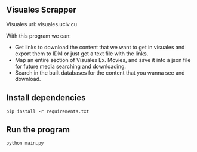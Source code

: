 ## Visuales Scrapper
Visuales url: visuales.uclv.cu

With this program we can:
- Get links to download the content that we want to get in visuales and export them to IDM or just get a text file with the links.
- Map an entire section of Visuales Ex. Movies, and save it into a json file for future media searching and downloading.
- Search in the built databases for the content that you wanna see and download.  

## Install dependencies
```
pip install -r requirements.txt
```

## Run the program
```
python main.py
```